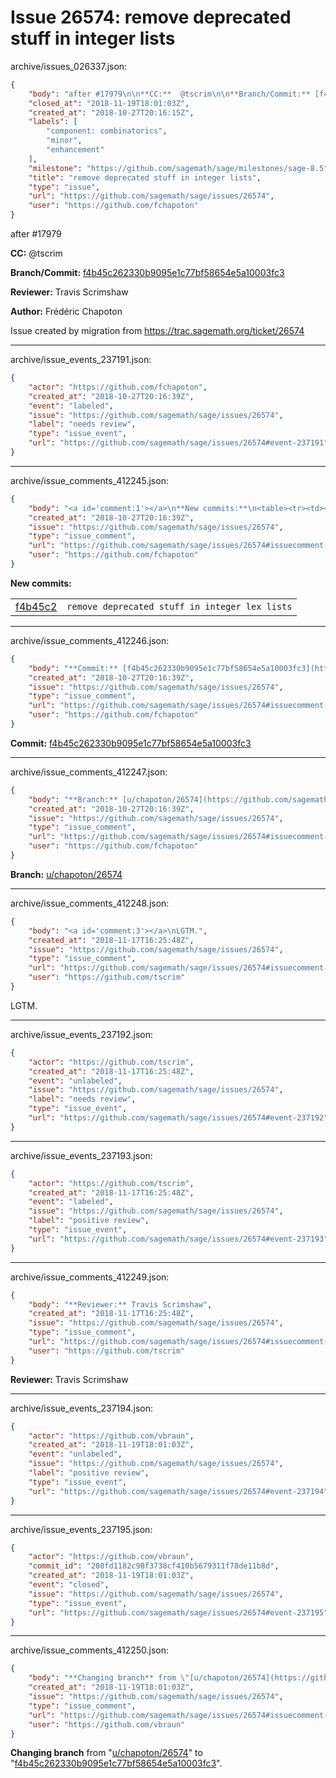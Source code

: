 # Issue 26574: remove deprecated stuff in integer lists

archive/issues_026337.json:
```json
{
    "body": "after #17979\n\n**CC:**  @tscrim\n\n**Branch/Commit:** [f4b45c262330b9095e1c77bf58654e5a10003fc3](https://github.com/sagemath/sagetrac-mirror/commit/f4b45c262330b9095e1c77bf58654e5a10003fc3)\n\n**Reviewer:** Travis Scrimshaw\n\n**Author:** Fr\u00e9d\u00e9ric Chapoton\n\nIssue created by migration from https://trac.sagemath.org/ticket/26574\n\n",
    "closed_at": "2018-11-19T18:01:03Z",
    "created_at": "2018-10-27T20:16:15Z",
    "labels": [
        "component: combinatorics",
        "minor",
        "enhancement"
    ],
    "milestone": "https://github.com/sagemath/sage/milestones/sage-8.5",
    "title": "remove deprecated stuff in integer lists",
    "type": "issue",
    "url": "https://github.com/sagemath/sage/issues/26574",
    "user": "https://github.com/fchapoton"
}
```
after #17979

**CC:**  @tscrim

**Branch/Commit:** [f4b45c262330b9095e1c77bf58654e5a10003fc3](https://github.com/sagemath/sagetrac-mirror/commit/f4b45c262330b9095e1c77bf58654e5a10003fc3)

**Reviewer:** Travis Scrimshaw

**Author:** Frédéric Chapoton

Issue created by migration from https://trac.sagemath.org/ticket/26574





---

archive/issue_events_237191.json:
```json
{
    "actor": "https://github.com/fchapoton",
    "created_at": "2018-10-27T20:16:39Z",
    "event": "labeled",
    "issue": "https://github.com/sagemath/sage/issues/26574",
    "label": "needs review",
    "type": "issue_event",
    "url": "https://github.com/sagemath/sage/issues/26574#event-237191"
}
```



---

archive/issue_comments_412245.json:
```json
{
    "body": "<a id='comment:1'></a>\n**New commits:**\n<table><tr><td><a href=\"https://github.com/sagemath/sagetrac-mirror/commit/f4b45c262330b9095e1c77bf58654e5a10003fc3\">f4b45c2</a></td><td><code>remove deprecated stuff in integer lex lists</code></td></tr></table>\n",
    "created_at": "2018-10-27T20:16:39Z",
    "issue": "https://github.com/sagemath/sage/issues/26574",
    "type": "issue_comment",
    "url": "https://github.com/sagemath/sage/issues/26574#issuecomment-412245",
    "user": "https://github.com/fchapoton"
}
```

<a id='comment:1'></a>
**New commits:**
<table><tr><td><a href="https://github.com/sagemath/sagetrac-mirror/commit/f4b45c262330b9095e1c77bf58654e5a10003fc3">f4b45c2</a></td><td><code>remove deprecated stuff in integer lex lists</code></td></tr></table>




---

archive/issue_comments_412246.json:
```json
{
    "body": "**Commit:** [f4b45c262330b9095e1c77bf58654e5a10003fc3](https://github.com/sagemath/sagetrac-mirror/commit/f4b45c262330b9095e1c77bf58654e5a10003fc3)",
    "created_at": "2018-10-27T20:16:39Z",
    "issue": "https://github.com/sagemath/sage/issues/26574",
    "type": "issue_comment",
    "url": "https://github.com/sagemath/sage/issues/26574#issuecomment-412246",
    "user": "https://github.com/fchapoton"
}
```

**Commit:** [f4b45c262330b9095e1c77bf58654e5a10003fc3](https://github.com/sagemath/sagetrac-mirror/commit/f4b45c262330b9095e1c77bf58654e5a10003fc3)



---

archive/issue_comments_412247.json:
```json
{
    "body": "**Branch:** [u/chapoton/26574](https://github.com/sagemath/sagetrac-mirror/tree/u/chapoton/26574)",
    "created_at": "2018-10-27T20:16:39Z",
    "issue": "https://github.com/sagemath/sage/issues/26574",
    "type": "issue_comment",
    "url": "https://github.com/sagemath/sage/issues/26574#issuecomment-412247",
    "user": "https://github.com/fchapoton"
}
```

**Branch:** [u/chapoton/26574](https://github.com/sagemath/sagetrac-mirror/tree/u/chapoton/26574)



---

archive/issue_comments_412248.json:
```json
{
    "body": "<a id='comment:3'></a>\nLGTM.",
    "created_at": "2018-11-17T16:25:48Z",
    "issue": "https://github.com/sagemath/sage/issues/26574",
    "type": "issue_comment",
    "url": "https://github.com/sagemath/sage/issues/26574#issuecomment-412248",
    "user": "https://github.com/tscrim"
}
```

<a id='comment:3'></a>
LGTM.



---

archive/issue_events_237192.json:
```json
{
    "actor": "https://github.com/tscrim",
    "created_at": "2018-11-17T16:25:48Z",
    "event": "unlabeled",
    "issue": "https://github.com/sagemath/sage/issues/26574",
    "label": "needs review",
    "type": "issue_event",
    "url": "https://github.com/sagemath/sage/issues/26574#event-237192"
}
```



---

archive/issue_events_237193.json:
```json
{
    "actor": "https://github.com/tscrim",
    "created_at": "2018-11-17T16:25:48Z",
    "event": "labeled",
    "issue": "https://github.com/sagemath/sage/issues/26574",
    "label": "positive review",
    "type": "issue_event",
    "url": "https://github.com/sagemath/sage/issues/26574#event-237193"
}
```



---

archive/issue_comments_412249.json:
```json
{
    "body": "**Reviewer:** Travis Scrimshaw",
    "created_at": "2018-11-17T16:25:48Z",
    "issue": "https://github.com/sagemath/sage/issues/26574",
    "type": "issue_comment",
    "url": "https://github.com/sagemath/sage/issues/26574#issuecomment-412249",
    "user": "https://github.com/tscrim"
}
```

**Reviewer:** Travis Scrimshaw



---

archive/issue_events_237194.json:
```json
{
    "actor": "https://github.com/vbraun",
    "created_at": "2018-11-19T18:01:03Z",
    "event": "unlabeled",
    "issue": "https://github.com/sagemath/sage/issues/26574",
    "label": "positive review",
    "type": "issue_event",
    "url": "https://github.com/sagemath/sage/issues/26574#event-237194"
}
```



---

archive/issue_events_237195.json:
```json
{
    "actor": "https://github.com/vbraun",
    "commit_id": "208fd1182c98f3738cf410b5679311f78de11b8d",
    "created_at": "2018-11-19T18:01:03Z",
    "event": "closed",
    "issue": "https://github.com/sagemath/sage/issues/26574",
    "type": "issue_event",
    "url": "https://github.com/sagemath/sage/issues/26574#event-237195"
}
```



---

archive/issue_comments_412250.json:
```json
{
    "body": "**Changing branch** from \"[u/chapoton/26574](https://github.com/sagemath/sagetrac-mirror/tree/u/chapoton/26574)\" to \"[f4b45c262330b9095e1c77bf58654e5a10003fc3](https://github.com/sagemath/sagetrac-mirror/commit/f4b45c262330b9095e1c77bf58654e5a10003fc3)\".",
    "created_at": "2018-11-19T18:01:03Z",
    "issue": "https://github.com/sagemath/sage/issues/26574",
    "type": "issue_comment",
    "url": "https://github.com/sagemath/sage/issues/26574#issuecomment-412250",
    "user": "https://github.com/vbraun"
}
```

**Changing branch** from "[u/chapoton/26574](https://github.com/sagemath/sagetrac-mirror/tree/u/chapoton/26574)" to "[f4b45c262330b9095e1c77bf58654e5a10003fc3](https://github.com/sagemath/sagetrac-mirror/commit/f4b45c262330b9095e1c77bf58654e5a10003fc3)".
